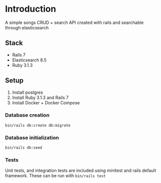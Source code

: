 # Introduction

A simple songs CRUD + search API created with rails and searchable through elasticsearch

## Stack

- Rails 7
- Elasticsearch 8.5
- Ruby 3.1.3

## Setup

1. Install postgres
2. Install Ruby 3.1.3 and Rails 7
3. Install Docker + Docker Compose

### Database creation

`bin/rails db:create db:migrate`

### Database initialization

`bin/rails db:seed`

### Tests

Unit tests, and integration tests are included using minitest and rails default framework.
These can be run with
`bin/rails test`

